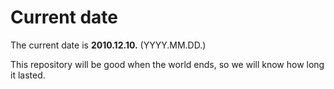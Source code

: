 # Current date

The current date is **2010.12.10.** (YYYY.MM.DD.)

This repository will be good when the world ends, so we will know how long it lasted.